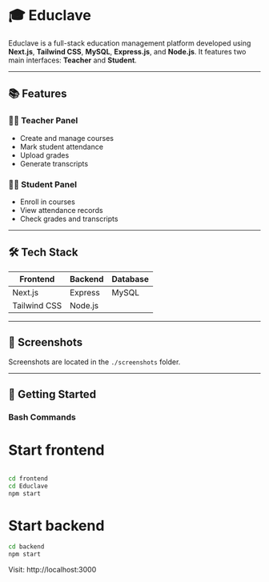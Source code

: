 # 🎓 Educlave

Educlave is a full-stack education management platform developed using **Next.js**, **Tailwind CSS**, **MySQL**, **Express.js**, and **Node.js**. It features two main interfaces: **Teacher** and **Student**.

---

## 📚 Features

### 👨‍🏫 Teacher Panel
- Create and manage courses
- Mark student attendance
- Upload grades
- Generate transcripts

### 👨‍🎓 Student Panel
- Enroll in courses
- View attendance records
- Check grades and transcripts

---

## 🛠️ Tech Stack

| Frontend | Backend  | Database |
|----------|----------|----------|
| Next.js  | Express  | MySQL    |
| Tailwind CSS | Node.js |        |

---

## 📸 Screenshots

Screenshots are located in the `./screenshots` folder.

---

## 🚀 Getting Started

### Bash Commands

# Start frontend

```bash

cd frontend
cd Educlave
npm start
```
# Start backend
```bash
cd backend
npm start
```

Visit: http://localhost:3000
